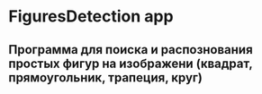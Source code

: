 # FiguresDetection app
## Программа для поиска и распознования простых фигур на изображени (квадрат, прямоугольник, трапеция, круг)
